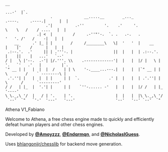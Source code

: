 ```
                                                                                                      __       
                                                                                                 ...-'  |`.    
                    .              __.....__        _..._                       .----.     .----.|      |  |   
                  .'|          .-''         '.    .'     '.                      \    \   /    / ....   |  |   
              .| <  |         /     .-''"'-.  `. .   .-.   .                      '   '. /'   /    -|   |  |   
    __      .' |_ | |        /     /________\   \|  '   '  |    __                |    |'    /      |   |  |   
 .:--.'.  .'     || | .'''-. |                  ||  |   |  | .:--.'.              |    ||    |   ...'   `--'   
/ |   \ |'--.  .-'| |/.'''. \\    .-------------'|  |   |  |/ |   \ |             '.   `'   .'   |         |`. 
`" __ | |   |  |  |  /    | | \    '-.____...---.|  |   |  |`" __ | |              \        /    ` --------\ | 
 .'.''| |   |  |  | |     | |  `.             .' |  |   |  | .'.''| |               \      /      `---------'  
/ /   | |_  |  '.'| |     | |    `''-...... -'   |  |   |  |/ /   | |_               '----'                    
\ \._,\ '/  |   / | '.    | '.                   |  |   |  |\ \._,\ '/                                         
 `--'  `"   `'-'  '---'   '---'                  '--'   '--' `--'  `"                                          
```

Athena V1_Fabiano

Welcome to Athena, a free chess engine made to quickly and efficiently defeat human players and other chess engines. 


Developed by [**@Amoyzzz**](github.com/Amoyzzz), [**@Endqrmqn**](github.com/Endqrmqn), and [**@NicholasIGuess**](github.com/NicholasIGuess).

Uses [bhlangonijr/chesslib](github.com/bhlangonijr/chesslib) for backend move generation.